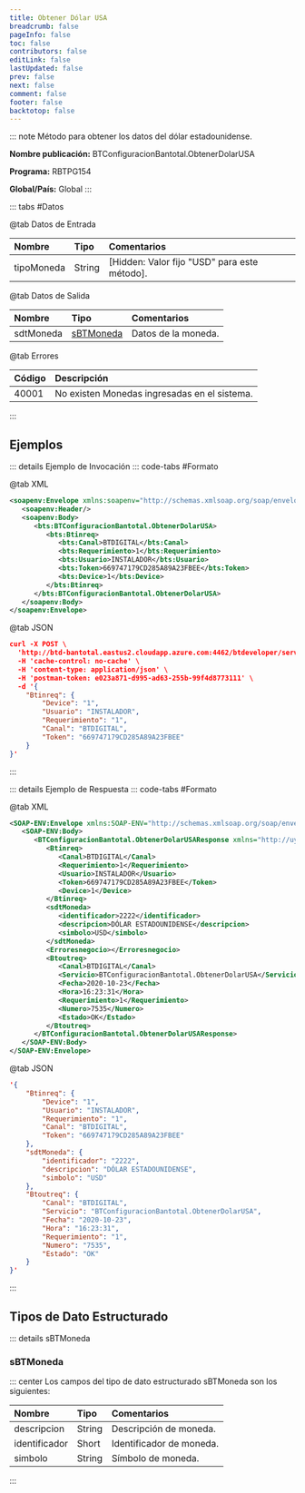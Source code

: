```yaml
---
title: Obtener Dólar USA
breadcrumb: false
pageInfo: false
toc: false
contributors: false
editLink: false
lastUpdated: false
prev: false
next: false
comment: false
footer: false
backtotop: false
---
```


<!-- ABRE DATOS DEL MÉTODO -->
::: note Método para obtener los datos del dólar estadounidense.

**Nombre publicación:** BTConfiguracionBantotal.ObtenerDolarUSA

**Programa:** RBTPG154

**Global/País:** Global
:::
<!-- CIERRA DATOS DEL MÉTODO -->

<!-- ABRE TABLA DE DATOS -->
::: tabs #Datos 

@tab Datos de Entrada

Nombre | Tipo | Comentarios
:--------- | :--------- | :---------
tipoMoneda | String | [Hidden: Valor fijo "USD" para este método].

@tab Datos de Salida

Nombre | Tipo | Comentarios
:--------- | :----------- | :-----------
sdtMoneda | [sBTMoneda](#sbtmoneda) | Datos de la moneda.

@tab Errores

Código | Descripción
:--------- | :-----------
40001 | No existen Monedas ingresadas en el sistema.
::: 
<!-- CIERRA TABLA DE DATOS -->

## **Ejemplos**

<!-- ABRE EJEMPLO DE INVOCACIÓN -->
::: details Ejemplo de Invocación 
::: code-tabs #Formato

@tab XML
```xml
<soapenv:Envelope xmlns:soapenv="http://schemas.xmlsoap.org/soap/envelope/" xmlns:bts="http://uy.com.dlya.bantotal/BTSOA/">
   <soapenv:Header/>
   <soapenv:Body>
      <bts:BTConfiguracionBantotal.ObtenerDolarUSA>
         <bts:Btinreq>
            <bts:Canal>BTDIGITAL</bts:Canal>
            <bts:Requerimiento>1</bts:Requerimiento>
            <bts:Usuario>INSTALADOR</bts:Usuario>
            <bts:Token>669747179CD285A89A23FBEE</bts:Token>
            <bts:Device>1</bts:Device>
         </bts:Btinreq>
      </bts:BTConfiguracionBantotal.ObtenerDolarUSA>
   </soapenv:Body>
</soapenv:Envelope>
```

@tab JSON
```json
curl -X POST \
  'http://btd-bantotal.eastus2.cloudapp.azure.com:4462/btdeveloper/servlet/com.dlya.bantotal.odwsbt_BTConfiguracionBantotal?ObtenerDolarUSA=' \
  -H 'cache-control: no-cache' \
  -H 'content-type: application/json' \
  -H 'postman-token: e023a871-d995-ad63-255b-99f4d8773111' \
  -d '{
	"Btinreq": {
		"Device": "1",
		"Usuario": "INSTALADOR",
		"Requerimiento": "1",
		"Canal": "BTDIGITAL",
		"Token": "669747179CD285A89A23FBEE"
	}
}'
```
:::
<!-- CIERRA EJEMPLO DE INVOCACIÓN -->

<!-- ABRE EJEMPLO DE RESPUESTA -->
::: details Ejemplo de Respuesta 
::: code-tabs #Formato

@tab XML
```xml
<SOAP-ENV:Envelope xmlns:SOAP-ENV="http://schemas.xmlsoap.org/soap/envelope/" xmlns:xsd="http://www.w3.org/2001/XMLSchema" xmlns:SOAP-ENC="http://schemas.xmlsoap.org/soap/encoding/" xmlns:xsi="http://www.w3.org/2001/XMLSchema-instance">
   <SOAP-ENV:Body>
      <BTConfiguracionBantotal.ObtenerDolarUSAResponse xmlns="http://uy.com.dlya.bantotal/BTSOA/">
         <Btinreq>
            <Canal>BTDIGITAL</Canal>
            <Requerimiento>1</Requerimiento>
            <Usuario>INSTALADOR</Usuario>
            <Token>669747179CD285A89A23FBEE</Token>
            <Device>1</Device>
         </Btinreq>
         <sdtMoneda>
            <identificador>2222</identificador>
            <descripcion>DÓLAR ESTADOUNIDENSE</descripcion>
            <simbolo>USD</simbolo>
         </sdtMoneda>
         <Erroresnegocio></Erroresnegocio>
         <Btoutreq>
            <Canal>BTDIGITAL</Canal>
            <Servicio>BTConfiguracionBantotal.ObtenerDolarUSA</Servicio>
            <Fecha>2020-10-23</Fecha>
            <Hora>16:23:31</Hora>
            <Requerimiento>1</Requerimiento>
            <Numero>7535</Numero>
            <Estado>OK</Estado>
         </Btoutreq>
      </BTConfiguracionBantotal.ObtenerDolarUSAResponse>
   </SOAP-ENV:Body>
</SOAP-ENV:Envelope>
```

@tab JSON
```json
'{
    "Btinreq": {
		"Device": "1",
		"Usuario": "INSTALADOR",
		"Requerimiento": "1",
		"Canal": "BTDIGITAL",
		"Token": "669747179CD285A89A23FBEE"
    },
    "sdtMoneda": {
        "identificador": "2222",
        "descripcion": "DÓLAR ESTADOUNIDENSE",
        "simbolo": "USD"
    },
    "Btoutreq": {
        "Canal": "BTDIGITAL",
        "Servicio": "BTConfiguracionBantotal.ObtenerDolarUSA",
        "Fecha": "2020-10-23",
        "Hora": "16:23:31",
        "Requerimiento": "1",
        "Numero": "7535",
        "Estado": "OK"
    }
}'
```
:::
<!-- CIERRA EJEMPLO DE RESPUESTA -->

## **Tipos de Dato Estructurado**

<!-- ABRE SDT -->
::: details sBTMoneda  

### sBTMoneda

::: center 
Los campos del tipo de dato estructurado sBTMoneda son los siguientes: 

Nombre | Tipo | Comentarios 
:--------- | :----------- | :----------- 
descripcion | String | Descripción de moneda.
identificador | Short | Identificador de moneda.
simbolo | String | Símbolo de moneda.
:::
<!-- CIERRA SDT -->